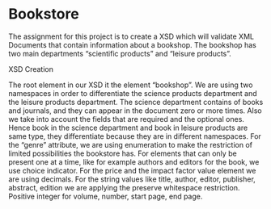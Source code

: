 Bookstore
=========
The assignment for this project is to create a XSD which will validate XML
Documents that contain information about a bookshop. The bookshop has
two main departments “scientific products” and “leisure products”.

XSD Creation

The root element in our XSD it the element “bookshop”. We are using two
namespaces in order to differentiate the science products department and
the leisure products department.
The science department contains of books
and journals, and they can appear in the document zero or more times.
Also we take into account the fields that are required and the optional
ones.
Hence book in the science department and book in leisure products are
same type, they differentiate because they are in different namespaces.
For the “genre” attribute, we are using enumeration to make the restriction
of limited possibilities the bookstore has.
For elements that can only be present one at a time, like for example
authors and editors for the book, we use choice indicator.
For the price and the impact factor value element we are using decimals.
For the string values like title, author, editor, publisher, abstract, edition we
are applying the preserve whitespace restriction. Positive integer for
volume, number, start page, end page.
